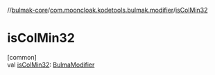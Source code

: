 //[bulmak-core](../../index.md)/[com.mooncloak.kodetools.bulmak.modifier](index.md)/[isColMin32](is-col-min32.md)

# isColMin32

[common]\
val [isColMin32](is-col-min32.md): [BulmaModifier](-bulma-modifier/index.md)
